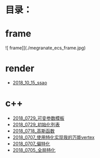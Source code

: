 
# 目录：


frame
=
![ frame]](./megranate_ecs_frame.jpg)

render
=
* [2018_10_15_ssao](./render/2018_10_15_ssao/2018_10_15_ssao.md)

c++
=
* [2018_0729_可变参数模板](./c++/2018_0729_可变参数模板/2018_0729_可变参数模板.md)
* [2018_0729_初始化列表](./c++/2018_0729_可变参数模板/2018_0729_初始化列表.md)
* [2018_0718_高斯函数](./c++/2018_0718_高斯函数/2018_0718_高斯函数.md)
* [2018_0707_使用特化实现我的万能vertex](./c++/2018_0707_万能vertex/万能vertex.md)
* [2018_0707_偏特化](./c++/2018_0705_全局特化/2018_0707_偏特化.md)
* [2018_0705_全局特化](./c++/2018_0705_全局特化/2018_0705_全局特化.md)

